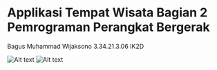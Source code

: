 # Applikasi Tempat Wisata Bagian 2 Pemrograman Perangkat Bergerak 

Bagus Muhammad Wijaksono
3.34.21.3.06
IK2D

![Alt text]('https://user-images.githubusercontent.com/106671990/201244665-de58ad9c-7f7a-4456-940f-76e144b634db.png')
![Alt text]('https://user-images.githubusercontent.com/106671990/201244784-02d0345d-5c69-4614-9daf-6fd760eff1ec.png')
